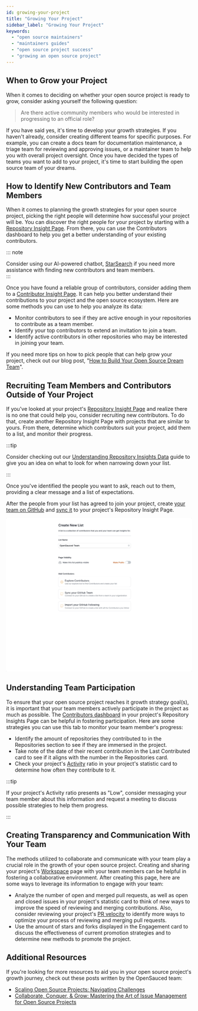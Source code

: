 ```yaml
---
id: growing-your-project
title: "Growing Your Project"
sidebar_label: "Growing Your Project"
keywords:
  - "open source maintainers"
  - "maintainers guides"
  - "open source project success"
  - "growing an open source project"
---
```




## When to Grow your Project

When it comes to deciding on whether your open source project is ready to grow, consider asking yourself the following question:

> Are there active community members who would be interested in progressing to an official role?

If you have said yes, it's time to develop your growth strategies. If you haven't already, consider creating different teams for specific purposes. For example, you can create a docs team for documentation maintenance, a triage team for reviewing and approving issues, or a maintainer team to help you with overall project oversight. Once you have decided the types of teams you want to add to your project, it's time to start building the open source team of your dreams.

## How to Identify New Contributors and Team Members

When it comes to planning the growth strategies for your open source project, picking the right people will determine how successful your project will be. You can discover the right people for your project by starting with a [Repository Insight Page](../maintainers/maintainers-guide.md#creating-a-new-repository-insight-page). From there, you can use the Contributors dashboard to help you get a better understanding of your existing contributors.

::: note

Consider using our AI-powered chatbot, [StarSearch](../features/star-search.md#user-guide) if you need more assistance with finding new contributors and team members.  
:::

Once you have found a reliable group of contributors, consider adding them to a [Contributor Insight Page](../maintainers/maintainers-guide.md#creating-a-new-contributor-insight-page). It can help you better understand their contributions to your project and the open source ecosystem. Here are some methods you can use to help you analyze its data:

- Monitor contributors to see if they are active enough in your repositories to contribute as a team member.
- Identify your top contributors to extend an invitation to join a team.
- Identify active contributors in other repositories who may be interested in joining your team.

If you need more tips on how to pick people that can help grow your project, check out our blog post, "[How to Build Your Open Source Dream Team](https://dev.to/opensauced/how-to-build-your-open-source-dream-team-a-guide-3i90)".

## Recruiting Team Members and Contributors Outside of Your Project

If you've looked at your project's [Repository Insight Page](../features/repo-insights.md) and realize there is no one that could help you, consider recruiting new contributors. To do that, create another Repository Insight Page with projects that are similar to yours. From there, determine which contributors suit your project, add them to a list, and monitor their progress.  

:::tip

Consider checking out our [Understanding Repository Insights Data](../features/repo-insights.md) guide to give you an idea on what to look for when narrowing down your list.

:::

Once you've identified the people you want to ask, reach out to them, providing a clear message and a list of expectations.

After the people from your list has agreed to join your project, create [your team on GitHub](https://docs.github.com/en/organizations/organizing-members-into-teams/creating-a-team) and [sync it](../welcome/faqs.md#sync-your-github-team) to your project's Repository Insight Page.

![team sync gif](../../static/gif/team-sync.gif)

## Understanding Team Participation

To ensure that your open source project reaches it growth strategy goal(s), it is important that your team members actively participate in the project as much as possible. The [Contributors dashboard](../maintainers/maintainers-guide.md#contributors) in your project's Repository Insights Page can be helpful in fostering participation. Here are some strategies you can use this tab to monitor your team member's progress:

- Identify the amount of repositories they contributed to in the Repositories section to see if they are immersed in the project.
- Take note of the date of their recent contribution in the Last Contributed card to see if it aligns with the number in the Repositories card.
- Check your project's [Activity](../welcome/glossary.md#activity) ratio in your project's statistic card to determine how often they contribute to it.

:::tip

If your project's Activity ratio presents as "Low", consider messaging your team member about this information and request a meeting to discuss possible strategies to help them progress.

:::

## Creating Transparency and Communication With Your Team

The methods utilized to collaborate and communicate with your team play a crucial role in the growth of your open source project. Creating and sharing your project's [Workspace](../features/workspaces.md) page with your team members can be helpful in fostering a collaborative environment. After creating this page, here are some ways to leverage its information to engage with your team:

- Analyze the number of open and merged pull requests, as well as open and closed issues in your project's statistic card to think of new ways to improve the speed of reviewing and merging contributions. Also, consider reviewing your project's [PR velocity](../welcome/glossary.md#pr-velocity) to identify more ways to optimize your process of reviewing and merging pull requests.
- Use the amount of stars and forks displayed in the Engagement card to discuss the effectiveness of current promotion strategies and to determine new methods to promote the project.

## Additional Resources

If you're looking for more resources to aid you in your open source project's growth journey, check out these posts written by the OpenSauced team:

- [Scaling Open Source Projects: Navigating Challenges](https://dev.to/opensauced/navigating-the-challenges-of-scaling-open-source-projects-11h2)
- [Collaborate, Conquer, & Grow: Mastering the Art of Issue Management for Open Source Projects](https://dev.to/opensauced/collaborate-conquer-grow-mastering-the-art-of-issue-management-for-open-source-projects-49gi)
